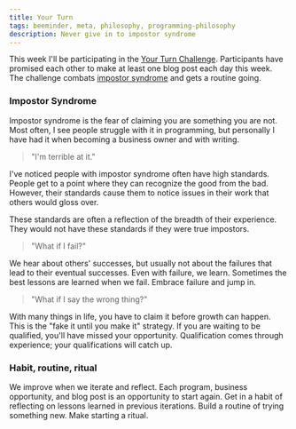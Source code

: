 ```yaml
---
title: Your Turn
tags: beeminder, meta, philosophy, programming-philosophy
description: Never give in to impostor syndrome
---
```


This week I'll be participating in the [Your Turn Challenge](http://yourturnchallenge.strikingly.com/). Participants have promised each other to make at least one blog post each day this week. The challenge combats [impostor syndrome](https://en.wikipedia.org/wiki/Impostor_syndrome) and gets a routine going.

### Impostor Syndrome

Impostor syndrome is the fear of claiming you are something you are not. Most often, I see people struggle with it in programming, but personally I have had it when becoming a business owner and with writing.


> "I'm terrible at it."

I've noticed people with impostor syndrome often have high standards. People get to a point where they can recognize the good from the bad. However, their standards cause them to notice issues in their work that others would gloss over.

These standards are often a reflection of the breadth of their experience. They would not have these standards if they were true impostors.


> "What if I fail?"

We hear about others' successes, but usually not about the failures that lead to their eventual successes. Even with failure, we learn. Sometimes the best lessons are learned when we fail. Embrace failure and jump in.


> "What if I say the wrong thing?"

With many things in life, you have to claim it before growth can happen. This is the "fake it until you make it" strategy. If you are waiting to be qualified, you'll have missed your opportunity. Qualification comes through experience; your qualifications will catch up.


### Habit, routine, ritual

We improve when we iterate and reflect. Each program, business opportunity, and blog post is an opportunity to start again. Get in a habit of reflecting on lessons learned in previous iterations. Build a routine of trying something new. Make starting a ritual.
